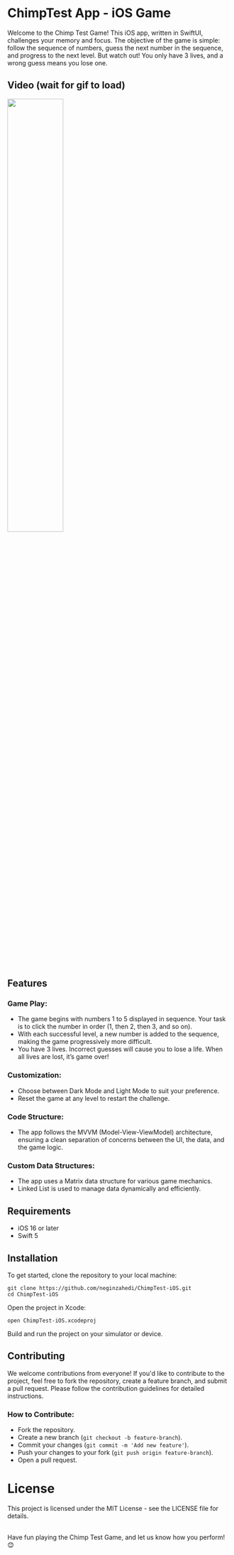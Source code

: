 # ChimpTest App - iOS Game
Welcome to the Chimp Test Game! This iOS app, written in SwiftUI, challenges your memory and focus. The objective of the game is simple: follow the sequence of numbers, guess the next number in the sequence, and progress to the next level. But watch out! You only have 3 lives, and a wrong guess means you lose one.

## Video (wait for gif to load) 
<img src="./Images/chimp.gif" width="50%" height="50%"/>

## Features

### Game Play:
- The game begins with numbers 1 to 5 displayed in sequence. Your task is to click the number in order (1, then 2, then 3, and so on).
- With each successful level, a new number is added to the sequence, making the game progressively more difficult.
- You have 3 lives. Incorrect guesses will cause you to lose a life. When all lives are lost, it’s game over!

### Customization:
- Choose between Dark Mode and Light Mode to suit your preference.
- Reset the game at any level to restart the challenge.

### Code Structure:
- The app follows the MVVM (Model-View-ViewModel) architecture, ensuring a clean separation of concerns between the UI, the data, and the game logic.

### Custom Data Structures:
- The app uses a Matrix data structure for various game mechanics.
- Linked List is used to manage data dynamically and efficiently.

## Requirements

- iOS 16 or later
- Swift 5

## Installation

To get started, clone the repository to your local machine:

```
git clone https://github.com/neginzahedi/ChimpTest-iOS.git
cd ChimpTest-iOS
```
Open the project in Xcode:
```
open ChimpTest-iOS.xcodeproj
```
Build and run the project on your simulator or device.

## Contributing

We welcome contributions from everyone! If you'd like to contribute to the project, feel free to fork the repository, create a feature branch, and submit a pull request. Please follow the contribution guidelines for detailed instructions.

### How to Contribute:
- Fork the repository.
- Create a new branch (`git checkout -b feature-branch`).
- Commit your changes (`git commit -m 'Add new feature'`).
- Push your changes to your fork (`git push origin feature-branch`).
- Open a pull request.

# License

This project is licensed under the MIT License - see the LICENSE file for details.

<br>
Have fun playing the Chimp Test Game, and let us know how you perform! 😊
